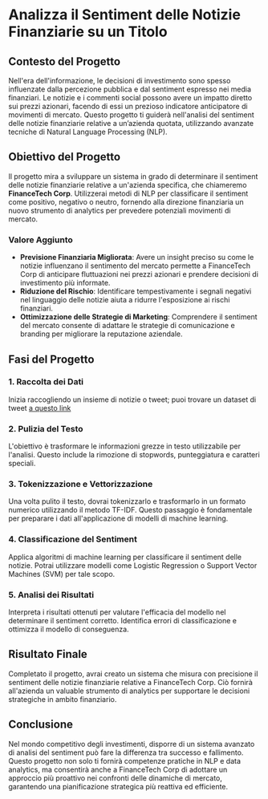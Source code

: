 # Analizza il Sentiment delle Notizie Finanziarie su un Titolo

## Contesto del Progetto

Nell'era dell'informazione, le decisioni di investimento sono spesso influenzate dalla percezione pubblica e dal sentiment espresso nei media finanziari. Le notizie e i commenti social possono avere un impatto diretto sui prezzi azionari, facendo di essi un prezioso indicatore anticipatore di movimenti di mercato. Questo progetto ti guiderà nell'analisi del sentiment delle notizie finanziarie relative a un’azienda quotata, utilizzando avanzate tecniche di Natural Language Processing (NLP).

## Obiettivo del Progetto

Il progetto mira a sviluppare un sistema in grado di determinare il sentiment delle notizie finanziarie relative a un'azienda specifica, che chiameremo **FinanceTech Corp**. Utilizzerai metodi di NLP per classificare il sentiment come positivo, negativo o neutro, fornendo alla direzione finanziaria un nuovo strumento di analytics per prevedere potenziali movimenti di mercato.

### Valore Aggiunto

- **Previsione Finanziaria Migliorata**: Avere un insight preciso su come le notizie influenzano il sentimento del mercato permette a FinanceTech Corp di anticipare fluttuazioni nei prezzi azionari e prendere decisioni di investimento più informate.
- **Riduzione del Rischio**: Identificare tempestivamente i segnali negativi nel linguaggio delle notizie aiuta a ridurre l'esposizione ai rischi finanziari.
- **Ottimizzazione delle Strategie di Marketing**: Comprendere il sentiment del mercato consente di adattare le strategie di comunicazione e branding per migliorare la reputazione aziendale.

## Fasi del Progetto

### 1. Raccolta dei Dati

Inizia raccogliendo un insieme di notizie o tweet; puoi trovare un dataset di tweet [a questo link](https://raw.githubusercontent.com/Profession-AI/progetti-ml/refs/heads/main/Analizza%20il%20sentiment%20delle%20notizie%20finanziarie%20su%20un%20titolo/Full_FinanceTech_Corp_Tweets_Dataset.csv)

### 2. Pulizia del Testo

L'obiettivo è trasformare le informazioni grezze in testo utilizzabile per l'analisi. Questo include la rimozione di stopwords, punteggiatura e caratteri speciali.

### 3. Tokenizzazione e Vettorizzazione

Una volta pulito il testo, dovrai tokenizzarlo e trasformarlo in un formato numerico utilizzando il metodo TF-IDF. Questo passaggio è fondamentale per preparare i dati all'applicazione di modelli di machine learning.

### 4. Classificazione del Sentiment

Applica algoritmi di machine learning per classificare il sentiment delle notizie. Potrai utilizzare modelli come Logistic Regression o Support Vector Machines (SVM) per tale scopo.

### 5. Analisi dei Risultati

Interpreta i risultati ottenuti per valutare l'efficacia del modello nel determinare il sentiment corretto. Identifica errori di classificazione e ottimizza il modello di conseguenza.

## Risultato Finale

Completato il progetto, avrai creato un sistema che misura con precisione il sentiment delle notizie finanziarie relative a FinanceTech Corp. Ciò fornirà all'azienda un valuable strumento di analytics per supportare le decisioni strategiche in ambito finanziario.

## Conclusione

Nel mondo competitivo degli investimenti, disporre di un sistema avanzato di analisi del sentiment può fare la differenza tra successo e fallimento. Questo progetto non solo ti fornirà competenze pratiche in NLP e data analytics, ma consentirà anche a FinanceTech Corp di adottare un approccio più proattivo nei confronti delle dinamiche di mercato, garantendo una pianificazione strategica più reattiva ed efficiente.